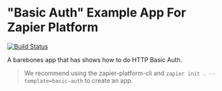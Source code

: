 # "Basic Auth" Example App For Zapier Platform

[![Build Status](https://travis-ci.org/zapier/zapier-platform-example-app-basic-auth.svg?branch=master)](https://travis-ci.org/zapier/zapier-platform-example-app-basic-auth)

A barebones app that has shows how to do HTTP Basic Auth.

> We recommend using the zapier-platform-cli and `zapier init . --template=basic-auth` to create an app.
